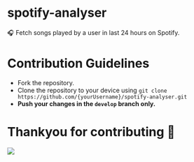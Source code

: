 # spotify-analyser

🎧 Fetch songs played by a user in last 24 hours on Spotify.  

# Contribution Guidelines
- Fork the repository.
- Clone the repository to your device using `git clone https://github.com/{yourUsername}/spotify-analyser.git`
- **Push your changes in the `develop` branch only.**

# Thankyou for contributing 💖
<a href="https://github.com/psy-pri/spotify-analyser/graphs/contributors">
  <img src="https://contrib.rocks/image?repo=psy-pri/spotify-analyser" />
</a>


